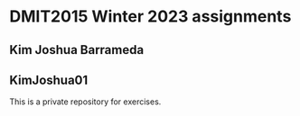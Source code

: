 # DMIT2015 Winter 2023 assignments

## Kim Joshua Barrameda

## KimJoshua01

This is a private repository for exercises.
